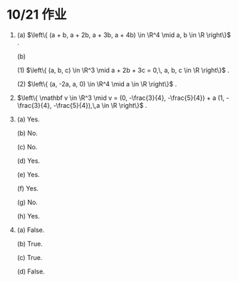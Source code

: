 # 10/21 作业

1. (a) $\left\{ (a + b, a + 2b, a + 3b, a + 4b) \in \R^4 \mid a, b \in \R \right\}$ .
   
   (b)
   
   (1) $\left\{ (a, b, c) \in \R^3 \mid a + 2b + 3c = 0,\, a, b, c \in \R \right\}$ .
   
   (2) $\left\{ (a, -2a, a, 0) \in \R^4 \mid a \in \R \right\}$ .

2. $\left\{ \mathbf v \in \R^3 \mid v = (0, -\frac{3}{4}, -\frac{5}{4}) + a (1, -\frac{3}{4}, -\frac{5}{4}),\,a \in \R \right\}$ .

3. (a) Yes.
   
   (b) No.
   
   (c) No.
   
   (d) Yes.
   
   (e) Yes.
   
   (f) Yes.
   
   (g) No.
   
   (h) Yes.

4. (a) False.
   
   (b) True.
   
   (c) True.
   
   (d) False.
